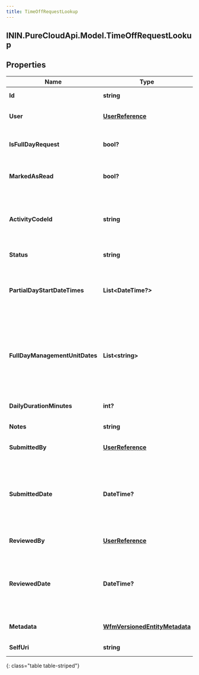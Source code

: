 ```yaml
---
title: TimeOffRequestLookup
---
```

## ININ.PureCloudApi.Model.TimeOffRequestLookup

## Properties

|Name | Type | Description | Notes|
|------------ | ------------- | ------------- | -------------|
| **Id** | **string** | The id of the time off request | |
| **User** | [**UserReference**](UserReference.html) | The user that the time off request belongs to | |
| **IsFullDayRequest** | **bool?** | Whether this is a full day request (false means partial day) | [optional] |
| **MarkedAsRead** | **bool?** | Whether this request has been marked as read by the agent | [optional] |
| **ActivityCodeId** | **string** | The ID of the activity code associated with this time off request. Activity code must be of the TimeOff category | [optional] |
| **Status** | **string** | The status of this time off request | [optional] |
| **PartialDayStartDateTimes** | **List&lt;DateTime?&gt;** | A set of start date-times in ISO-8601 format for partial day requests.  Will be not empty if isFullDayRequest == false | [optional] |
| **FullDayManagementUnitDates** | **List&lt;string&gt;** | A set of dates in yyyy-MM-dd format.  Should be interpreted in the management unit&#39;s configured time zone.  Will be not empty if isFullDayRequest == true | [optional] |
| **DailyDurationMinutes** | **int?** | The daily duration of this time off request in minutes | [optional] |
| **Notes** | **string** | Notes about the time off request | [optional] |
| **SubmittedBy** | [**UserReference**](UserReference.html) | The user who submitted this time off request | [optional] |
| **SubmittedDate** | **DateTime?** | The timestamp when this request was submitted. Date time is represented as an ISO-8601 string. For example: yyyy-MM-ddTHH:mm:ss.SSSZ | [optional] |
| **ReviewedBy** | [**UserReference**](UserReference.html) | The user who reviewed this time off request | [optional] |
| **ReviewedDate** | **DateTime?** | The timestamp when this request was reviewed. Date time is represented as an ISO-8601 string. For example: yyyy-MM-ddTHH:mm:ss.SSSZ | [optional] |
| **Metadata** | [**WfmVersionedEntityMetadata**](WfmVersionedEntityMetadata.html) | The version metadata of the time off request | [optional] |
| **SelfUri** | **string** | The URI for this object | [optional] |
{: class="table table-striped"}


